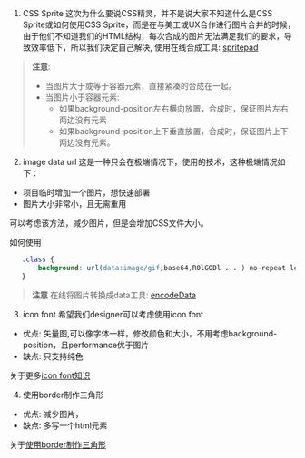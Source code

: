 1. CSS Sprite
 这次为什么要说CSS精灵，并不是说大家不知道什么是CSS Sprite或如何使用CSS Sprite，而是在与美工或UX合作进行图片合并的时候，由于他们不知道我们的HTML结构，每次合成的图片无法满足我们的要求，导致效率低下，所以我们决定自己解决, 使用在线合成工具: [spritepad][1] 
 > **注意**:
 > - 当图片大于或等于容器元素，直接紧凑的合成在一起。
 > - 当图片小于容器元素:
 >   - 如果background-position左右横向放置，合成时，保证图片左右两边没有元素 
 >   - 如果background-position上下垂直放置，合成时，保证图片上下两边没有元素。

    
2. image data url
 这是一种只会在极端情况下，使用的技术，这种极端情况如下：
 - 项目临时增加一个图片，想快速部署
 - 图片大小非常小，且无需重用

 可以考虑该方法，减少图片，但是会增加CSS文件大小。

 如何使用
  ```css
     .class {
         background: url(data:image/gif;base64,R0lGODl ... ) no-repeat left center;
     }
  ```

 > **注意**
 > 在线将图片转换成data工具: [encodeData][2]

3. icon font
 希望我们designer可以考虑使用icon font
 - 优点: 矢量图,可以像字体一样，修改颜色和大小，不用考虑background-position，且performance优于图片
 - 缺点: 只支持纯色 

 关于更多[icon font知识][3] 

4. 使用border制作三角形
 - 优点: 减少图片，
 - 缺点: 多写一个html元素   
 
 关于[使用border制作三角形][4]

[1]:http://spritepad.wearekiss.com/
[2]:http://www.pjhome.net/web/html5/encodeDataUrl.htm
[3]:http://iconfont.cn/
[4]:http://www.daqianduan.com/4721.html